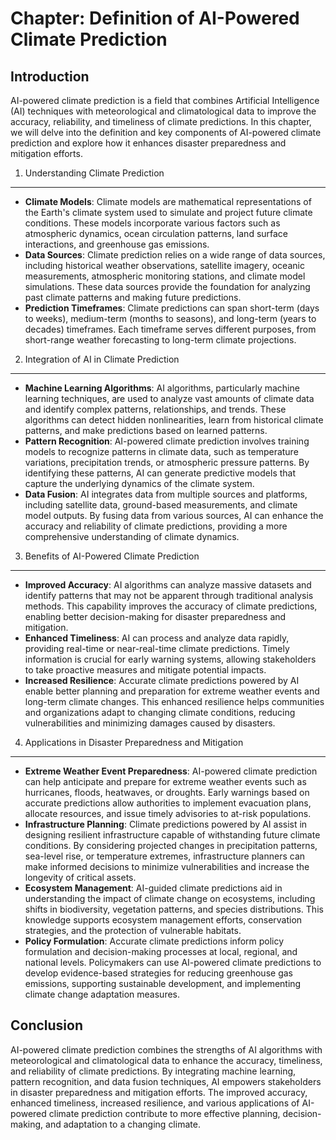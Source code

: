 Chapter: Definition of AI-Powered Climate Prediction
====================================================

Introduction
------------

AI-powered climate prediction is a field that combines Artificial Intelligence (AI) techniques with meteorological and climatological data to improve the accuracy, reliability, and timeliness of climate predictions. In this chapter, we will delve into the definition and key components of AI-powered climate prediction and explore how it enhances disaster preparedness and mitigation efforts.

1. Understanding Climate Prediction
-----------------------------------

* **Climate Models**: Climate models are mathematical representations of the Earth's climate system used to simulate and project future climate conditions. These models incorporate various factors such as atmospheric dynamics, ocean circulation patterns, land surface interactions, and greenhouse gas emissions.
* **Data Sources**: Climate prediction relies on a wide range of data sources, including historical weather observations, satellite imagery, oceanic measurements, atmospheric monitoring stations, and climate model simulations. These data sources provide the foundation for analyzing past climate patterns and making future predictions.
* **Prediction Timeframes**: Climate predictions can span short-term (days to weeks), medium-term (months to seasons), and long-term (years to decades) timeframes. Each timeframe serves different purposes, from short-range weather forecasting to long-term climate projections.

2. Integration of AI in Climate Prediction
------------------------------------------

* **Machine Learning Algorithms**: AI algorithms, particularly machine learning techniques, are used to analyze vast amounts of climate data and identify complex patterns, relationships, and trends. These algorithms can detect hidden nonlinearities, learn from historical climate patterns, and make predictions based on learned patterns.
* **Pattern Recognition**: AI-powered climate prediction involves training models to recognize patterns in climate data, such as temperature variations, precipitation trends, or atmospheric pressure patterns. By identifying these patterns, AI can generate predictive models that capture the underlying dynamics of the climate system.
* **Data Fusion**: AI integrates data from multiple sources and platforms, including satellite data, ground-based measurements, and climate model outputs. By fusing data from various sources, AI can enhance the accuracy and reliability of climate predictions, providing a more comprehensive understanding of climate dynamics.

3. Benefits of AI-Powered Climate Prediction
--------------------------------------------

* **Improved Accuracy**: AI algorithms can analyze massive datasets and identify patterns that may not be apparent through traditional analysis methods. This capability improves the accuracy of climate predictions, enabling better decision-making for disaster preparedness and mitigation.
* **Enhanced Timeliness**: AI can process and analyze data rapidly, providing real-time or near-real-time climate predictions. Timely information is crucial for early warning systems, allowing stakeholders to take proactive measures and mitigate potential impacts.
* **Increased Resilience**: Accurate climate predictions powered by AI enable better planning and preparation for extreme weather events and long-term climate changes. This enhanced resilience helps communities and organizations adapt to changing climate conditions, reducing vulnerabilities and minimizing damages caused by disasters.

4. Applications in Disaster Preparedness and Mitigation
-------------------------------------------------------

* **Extreme Weather Event Preparedness**: AI-powered climate prediction can help anticipate and prepare for extreme weather events such as hurricanes, floods, heatwaves, or droughts. Early warnings based on accurate predictions allow authorities to implement evacuation plans, allocate resources, and issue timely advisories to at-risk populations.
* **Infrastructure Planning**: Climate predictions powered by AI assist in designing resilient infrastructure capable of withstanding future climate conditions. By considering projected changes in precipitation patterns, sea-level rise, or temperature extremes, infrastructure planners can make informed decisions to minimize vulnerabilities and increase the longevity of critical assets.
* **Ecosystem Management**: AI-guided climate predictions aid in understanding the impact of climate change on ecosystems, including shifts in biodiversity, vegetation patterns, and species distributions. This knowledge supports ecosystem management efforts, conservation strategies, and the protection of vulnerable habitats.
* **Policy Formulation**: Accurate climate predictions inform policy formulation and decision-making processes at local, regional, and national levels. Policymakers can use AI-powered climate predictions to develop evidence-based strategies for reducing greenhouse gas emissions, supporting sustainable development, and implementing climate change adaptation measures.

Conclusion
----------

AI-powered climate prediction combines the strengths of AI algorithms with meteorological and climatological data to enhance the accuracy, timeliness, and reliability of climate predictions. By integrating machine learning, pattern recognition, and data fusion techniques, AI empowers stakeholders in disaster preparedness and mitigation efforts. The improved accuracy, enhanced timeliness, increased resilience, and various applications of AI-powered climate prediction contribute to more effective planning, decision-making, and adaptation to a changing climate.
